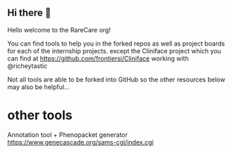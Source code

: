 ## Hi there 👋

Hello welcome to the RareCare org!

You can find tools to help you in the forked repos as well as project boards for each of the internship projects. except the Cliniface project which you can find at https://github.com/frontiersi/Cliniface working with @richeytastic

Not all tools are able to be forked into GitHub so the other resources below may also be helpful...

# other tools
Annotation tool + Phenopacket generator
https://www.genecascade.org/sams-cgi/index.cgi

<!--

**Here are some ideas to get you started:**

🙋‍♀️ A short introduction - what is your organization all about?
🌈 Contribution guidelines - how can the community get involved?
👩‍💻 Useful resources - where can the community find your docs? Is there anything else the community should know?
🍿 Fun facts - what does your team eat for breakfast?
🧙 Remember, you can do mighty things with the power of [Markdown](https://docs.github.com/github/writing-on-github/getting-started-with-writing-and-formatting-on-github/basic-writing-and-formatting-syntax)
-->
